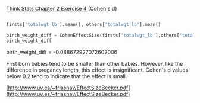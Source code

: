 [Think Stats Chapter 2 Exercise 4](http://greenteapress.com/thinkstats2/html/thinkstats2003.html#toc24) (Cohen's d)

 ```python

firsts['totalwgt_lb'].mean(), others['totalwgt_lb'].mean()

birth_weight_diff = CohenEffectSize(firsts['totalwgt_lb'],others['totalwgt_lb'])
birth_weight_diff

```
birth_weight_diff = -0.088672927072602006


First born babies tend to be smaller than other babies. However, like the difference in pregancy length, this effect is insignificant. Cohen's d values below 0.2 tend to indicate that the effect is small.

[http://www.uv.es/~friasnav/EffectSizeBecker.pdf](http://www.uv.es/~friasnav/EffectSizeBecker.pdf)
